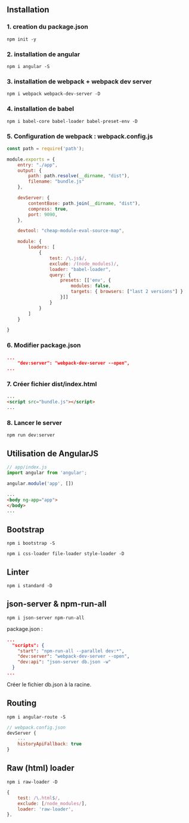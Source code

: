 ## Installation

### 1. creation du package.json

`npm init -y`

### 2. installation de angular

`npm i angular -S`

### 3. installation de webpack + webpack dev server

`npm i webpack webpack-dev-server -D`

### 4. installation de babel

`npm i babel-core babel-loader babel-preset-env -D`

### 5. Configuration de webpack : webpack.config.js

```js
const path = require('path');

module.exports = {
    entry: "./app",
    output: {
        path: path.resolve(__dirname, "dist"),
        filename: "bundle.js"
    },

    devServer: {
        contentBase: path.join(__dirname, "dist"),
        compress: true,
        port: 9090,
    },

	devtool: "cheap-module-eval-source-map",

    module: {
        loaders: [
            {
                test: /\.js$/,
                exclude: /(node_modules)/,
                loader: "babel-loader",
                query: {
                    presets: [['env', { 
                        modules: false,
                        targets: { browsers: ["last 2 versions"] }
                    }]]
                }
            }
        ]
    }

}
```

### 6. Modifier package.json

```json
...
    "dev:server": "webpack-dev-server --open",
...
```

### 7. Créer fichier dist/index.html

```html
...
<script src="bundle.js"></script>
...
```

### 8. Lancer le server

`npm run dev:server`

## Utilisation de AngularJS

```js
// app/index.js
import angular from 'angular';

angular.module('app', [])
```

```html
...
<body ng-app="app">
</body>
...
```
## Bootstrap

`npm i bootstrap -S`

`npm i css-loader file-loader style-loader -D`

## Linter

`npm i standard -D`

## json-server & npm-run-all

`npm i json-server npm-run-all`

package.json :

```json
...
  "scripts": {
    "start": "npm-run-all --parallel dev:*",
    "dev:server": "webpack-dev-server --open",
    "dev:api": "json-server db.json -w"
  }
...
```

Créer le fichier db.json à la racine.

## Routing

`npm i angular-route -S`

```js
// webpack.config.json
devServer {
    ...
    historyApiFallback: true
}
```

## Raw (html) loader

`npm i raw-loader -D`

```js
{
    test: /\.html$/,
    exclude: [/node_modules/],
    loader: 'raw-loader',
},
```